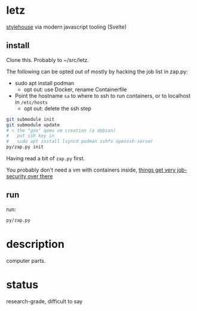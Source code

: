 # letz

[stylehouse](https://github.com/stylehouse/letz) via modern javascript tooling (Svelte)

## install

Clone this. Probably to ~/src/letz.

The following can be opted out of mostly by hacking the job list in zap.py:
 - sudo apt install podman
   - opt out: use Docker, rename Containerfile
 - Point the hostname `sa` to where to ssh to run containers, or to localhost in ```/etc/hosts```
   - opt out: delete the ssh step

```bash
git submodule init
git submodule update
# < the "gox" qemu vm creation (a debian)
#   put ssh key in
#   sudo apt install lsyncd podman sshfs openssh-server
py/zap.py init
```
Having read a bit of `zap.py` first.

You probably don't need a vm with containers inside, [things get very job-security over there](https://github.com/stylehouse/stylehouse/blob/151fe09b32e4562e20a67ac2766a3259a794b4d6/G/Lafr/Inside#L1168)

## run
run:
```bash
py/zap.py
```

# description

computer parts.

# status

research-grade, difficult to say

